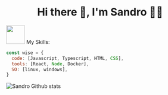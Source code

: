 <h1 align='center'> Hi there 👋, I'm Sandro 👨‍💻 </h1>

<img src="https://media.giphy.com/media/YbXLZ6dymH758xSEbM/giphy.gif" width="50"> My Skills:
```javascript
const wise = {
  code: [Javascript, Typescript, HTML, CSS],
  tools: [React, Node, Docker],
  SO: [linux, windows],
}
```

![Sandro Github stats](https://github-readme-stats.vercel.app/api?username=wise-SD&show_icons=true&theme=radical)
